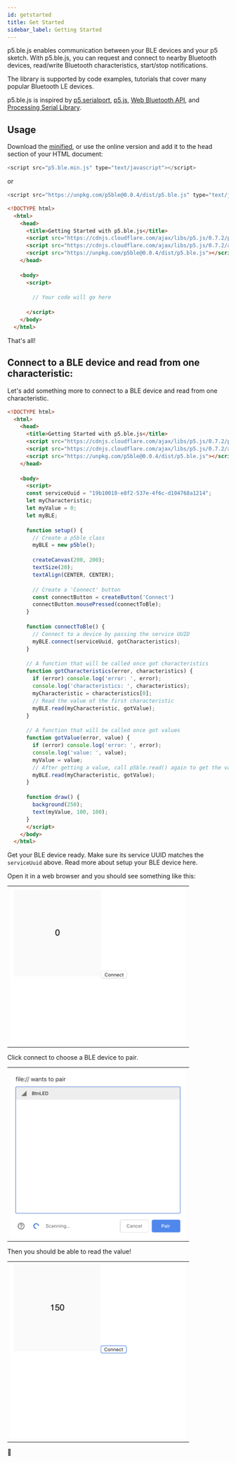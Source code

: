 ```yaml
---
id: getstarted
title: Get Started
sidebar_label: Getting Started
---
```


p5.ble.js enables communication between your BLE devices and your p5 sketch. With p5.ble.js, you can request and connect to nearby Bluetooth devices, read/write Bluetooth characteristics, start/stop notifications.

The library is supported by code examples, tutorials that cover many popular Bluetooth LE devices.

p5.ble.js is inspired by [p5.serialport](https://github.com/vanevery/p5.serialport), [p5.js](https://p5js.org/), [Web Bluetooth API](https://developer.mozilla.org/en-US/docs/Web/API/Web_Bluetooth_API), and [Processing Serial Library](https://processing.org/reference/libraries/serial/index.html).

## Usage

Download the [minified](https://unpkg.com/p5ble@0.0.4/dist/p5.ble.js), or use the online version and add it to the head section of your HTML document:

```javascript
<script src="p5.ble.min.js" type="text/javascript"></script>
```
or 
```javascript
<script src="https://unpkg.com/p5ble@0.0.4/dist/p5.ble.js" type="text/javascript"></script>
```

```html
<!DOCTYPE html>
  <html>
    <head>
      <title>Getting Started with p5.ble.js</title>
      <script src="https://cdnjs.cloudflare.com/ajax/libs/p5.js/0.7.2/p5.js"></script>
      <script src="https://cdnjs.cloudflare.com/ajax/libs/p5.js/0.7.2/addons/p5.dom.min.js"></script>
      <script src="https://unpkg.com/p5ble@0.0.4/dist/p5.ble.js"></script>
    </head>

    <body>
      <script>

        // Your code will go here

      </script>
    </body>
  </html>
```

That's all!

## Connect to a BLE device and read from one characteristic:

Let's add something more to connect to a BLE device and read from one characteristic.

```html
<!DOCTYPE html>
  <html>
    <head>
      <title>Getting Started with p5.ble.js</title>
      <script src="https://cdnjs.cloudflare.com/ajax/libs/p5.js/0.7.2/p5.js"></script>
      <script src="https://cdnjs.cloudflare.com/ajax/libs/p5.js/0.7.2/addons/p5.dom.min.js"></script>
      <script src="https://unpkg.com/p5ble@0.0.4/dist/p5.ble.js"></script>
    </head>

    <body>
      <script>
      const serviceUuid = "19b10010-e8f2-537e-4f6c-d104768a1214";
      let myCharacteristic;
      let myValue = 0;
      let myBLE;

      function setup() {
        // Create a p5ble class
        myBLE = new p5ble();

        createCanvas(200, 200);
        textSize(20);
        textAlign(CENTER, CENTER);

        // Create a 'Connect' button
        const connectButton = createButton('Connect')
        connectButton.mousePressed(connectToBle);
      }

      function connectToBle() {
        // Connect to a device by passing the service UUID
        myBLE.connect(serviceUuid, gotCharacteristics);
      }

      // A function that will be called once got characteristics
      function gotCharacteristics(error, characteristics) {
        if (error) console.log('error: ', error);
        console.log('characteristics: ', characteristics);
        myCharacteristic = characteristics[0];
        // Read the value of the first characteristic
        myBLE.read(myCharacteristic, gotValue);
      }

      // A function that will be called once got values
      function gotValue(error, value) {
        if (error) console.log('error: ', error);
        console.log('value: ', value);
        myValue = value;
        // After getting a value, call p5ble.read() again to get the value again
        myBLE.read(myCharacteristic, gotValue);
      }

      function draw() {
        background(250);
        text(myValue, 100, 100);
      }
      </script>
    </body>
  </html>
```
Get your BLE device ready. Make sure its service UUID matches the `serviceUuid` above. Read more about setup your BLE device here.

Open it in a web browser and you should see something like this:
<table><tr><td>
<img src="assets/getstarted1.png" width="400px">
</td></tr></table>

Click connect to choose a BLE device to pair.
<table><tr><td>
<img src="assets/getstarted2.png" width="400px">
</td></tr></table>

Then you should be able to read the value!
<table><tr><td>
<img src="assets/getstarted3.png" width="400px">
</td></tr></table>

🌈
